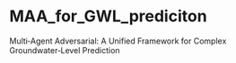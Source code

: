 # MAA_for_GWL_prediciton
Multi‑Agent Adversarial: A Unified Framework for Complex Groundwater‑Level Prediction
